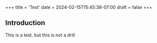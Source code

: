 +++
title = 'Test'
date = 2024-02-15T15:45:38-07:00
draft = false
+++
## Introduction

This is a test, but this is not a drill